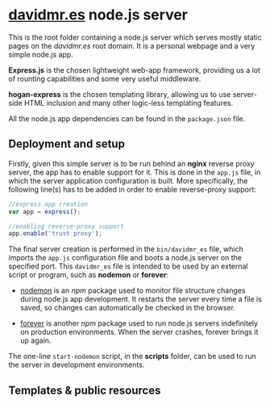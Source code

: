# [davidmr.es](http://davidmr.es) node.js server #

This is the root folder containing a node.js server which serves mostly static pages on the *davidmr.es* root domain. It is a personal webpage and a very simple node.js app.

**Express.js** is the chosen lightweight web-app framework, providing us a lot of rounting capabilities and some very useful middleware.

**hogan-express** is the chosen templating library, allowing us to use server-side HTML inclusion and many other logic-less templating features.

All the node.js app dependencies can be found in the `package.json` file.


## Deployment and setup ##

Firstly, given this simple server is to be run behind an **nginx** reverse proxy server, the app has to enable support for it. This is done in the `app.js` file, in which the server application configuration is built. More specifically, the following line(s) has to be added in order to enable reverse-proxy support:

```javascript
//express app creation
var app = express();

//enabling reverse-proxy support
app.enable('trust proxy');
```

The final server creation is performed in the `bin/davidmr_es` file, which imports the `app.js` configuration file and boots a node.js server on the specified port. This `davidmr_es` file is intended to be used by an external script or program, such as **nodemon** or **forever**:

- [nodemon](https://github.com/remy/nodemon) is an *npm* package used to monitor file structure changes during node.js app development. It restarts the server every time a file is saved, so changes can automatically be checked in the browser.

- [forever](https://github.com/nodejitsu/forever) is another *npm* package used to run node.js servers indefinitely on production environments. When the server crashes, forever brings it up again.

The one-line `start-nodemon` script, in the **scripts** folder, can be used to run the server in development environments.


## Templates & public resources ##


